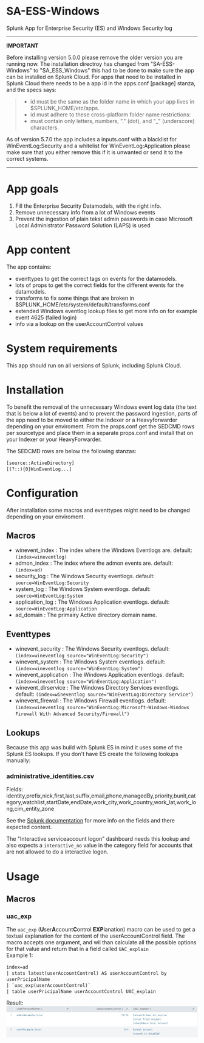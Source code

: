 # SA-ESS-Windows
Splunk App for Enterprise Security (ES) and Windows Security log

***
**IMPORTANT**

Before installing version 5.0.0 please remove the older version you are running now. The installation directroy has changed from "SA-ESS-Windows" to "SA_ESS_Windows" this had to be done to make sure the app can be installed on Splunk Cloud. For apps that need to be installed in Splunk Cloud there needs to be a app id in the apps.conf [package] stanza, and the specs says:
> * id must be the same as the folder name in which your app lives in
>   $SPLUNK_HOME/etc/apps.
> * id must adhere to these cross-platform folder name restrictions:
>  * must contain only letters, numbers, "." (dot), and "_" (underscore)
>    characters.

As of version 5.7.0 the app includes a inputs.conf with a blacklist for WinEventLog:Security and a whitelist for WinEventLog:Application please make sure that you either remove this if it is unwanted or send it to the correct systems.
***

# App goals
1. Fill the Enterprise Security Datamodels, with the right info. 
2. Remove unnecessary info from a lot of Windows events
3. Prevent the ingestion of plain tekst admin passwords in case Microsoft Local Administrator Password Solution (LAPS) is used

# App content
The app contains: 
- eventtypes to get the correct tags on events for the datamodels.
- lots of props to get the correct fields for the different events for the datamodels.
- transforms to fix some things that are broken in $SPLUNK_HOME/etc/system/default/transforms.conf
- extended Windows eventlog lookup files to get more info on for example event 4625 (failed login)
- info via a lookup on the userAccountControl values

# System requirements
This app should run on all versions of Splunk, including Splunk Cloud.

# Installation
To benefit the removal of the unnecessary Windows event log data (the text that is below a lot of events) and to prevent the password ingestion, parts of the app need to be moved to either the Indexer or a Heavyforwarder depending on your enviroment.
From the props.conf get the SEDCMD rows per sourcetype and place them in a separate props.conf and install that on your Indexer or your HeavyForwarder. 

The SEDCMD rows are below the following stanzas:
```
[source::ActiveDirectory]
[(?::){0}WinEventLog...]
```
# Configuration
After installation some macros and eventtypes might need to be changed depending on your enviroment.

## Macros
- winevent_index        : The index where the Windows Eventlogs are. default: `(index=wineventlog)`
- admon_index           : The index where the admon events are. default: `(index=ad)`
- security_log          : The Windows Security eventlogs. default: `source=WinEventLog:Security`
- system_log            : The Windows System eventlogs. default: `source=WinEventLog:System`
- application_log       : The Windows Application eventlogs. default: `source=WinEventLog:Application`
- ad_domain             : The primairy Active directory domain name.

## Eventtypes
- winevent_security     : The Windows Security eventlogs. default: `(index=wineventlog source="WinEventLog:Security")`
- winevent_system       : The Windows System eventlogs. default: `(index=wineventlog source="WinEventLog:System")`
- winevent_application  : The Windows Application eventlogs. default: `(index=wineventlog source="WinEventLog:Application")`
- winevent_dirservice   : The Windows Directory Services eventlogs. default: `(index=wineventlog source="WinEventLog:Directory Service")`
- winevent_firewall     : The Windows Firewall eventlogs. default: `(index=wineventlog source="WinEventLog:Microsoft-Windows-Windows Firewall With Advanced Security/Firewall")`

## Lookups
Because this app was build with Splunk ES in mind it uses some of the Splunk ES lookups. If you don't have ES create the following lookups manually:

### administrative_identities.csv
Fields:
identity,prefix,nick,first,last,suffix,email,phone,managedBy,priority,bunit,category,watchlist,startDate,endDate,work_city,work_country,work_lat,work_long,cim_entity_zone

See the [Splunk documentation](https://docs.splunk.com/Documentation/ES/latest/Admin/Formatassetoridentitylist#Identity_lookup_fields) for more info on the fields and there expected content.

The "Interactive serviceaccount logon" dashboard needs this lookup and also expects a `interactive_no` value in the category field for accounts that are not allowed to do a interactive logon.

# Usage 
## Macros
### uac_exp
The `uac_exp` (**U**ser**A**ccount**C**ontrol **EXP**lanation) macro can be used to get a textual explanation for the content of the userAccountControl field. The macro accepts one argument, and wil than calculate all the possible options for that value and return that in a field called `UAC_explain` <br />
Example 1:
```
index=ad 
| stats latest(userAccountControl) AS userAccountControl by userPricipalName
| `uac_exp(userAccountControl)`
| table userPricipalName userAccountControl UAC_explain
```
Result:
![Example 1](/static/uac_exp-example.jpg?raw=true "Results for example 1")

